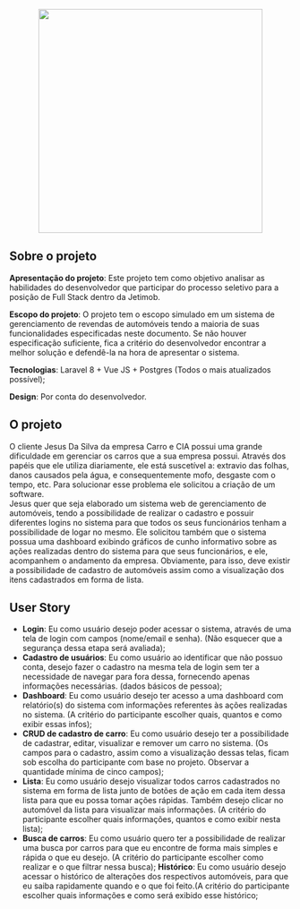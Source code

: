 <p align="center"><a href="https://laravel.com" target="_blank"><img src="https://raw.githubusercontent.com/laravel/art/master/logo-lockup/5%20SVG/2%20CMYK/1%20Full%20Color/laravel-logolockup-cmyk-red.svg" width="400"></a></p>

## Sobre o projeto

**Apresentação do projeto**: Este projeto tem como objetivo analisar as habilidades do desenvolvedor que participar do processo seletivo para a posição de Full Stack dentro da Jetimob.

**Escopo do projeto**: O projeto tem o escopo simulado em um sistema de gerenciamento de revendas de automóveis tendo a maioria de suas funcionalidades especificadas neste
documento. Se não houver especificação suficiente, fica a critério do desenvolvedor encontrar a melhor solução e defendê-la na hora de apresentar o sistema.

**Tecnologias**: Laravel 8 + Vue JS + Postgres (Todos o mais atualizados possível);

**Design**: Por conta do desenvolvedor.

## O projeto

O cliente Jesus Da Silva da empresa Carro e CIA possui uma grande dificuldade em gerenciar os carros que a sua empresa possui. Através dos papéis que ele utiliza diariamente, ele está suscetível a: extravio das folhas, danos causados pela água, e consequentemente mofo, desgaste com o tempo, etc. Para solucionar esse problema ele solicitou a criação de um software.<br> Jesus quer que seja elaborado um sistema web de gerenciamento de automóveis, tendo a possibilidade de realizar o cadastro e possuir diferentes logins no sistema para que todos os seus funcionários tenham a possibilidade de logar no mesmo. Ele solicitou também que o sistema possua uma dashboard exibindo gráficos de cunho informativo sobre as ações realizadas dentro do sistema para que seus funcionários, e ele, acompanhem o andamento da empresa. Obviamente, para isso, deve existir a possibilidade de cadastro de automóveis assim como a visualização dos itens cadastrados em forma de lista.

## User Story

- **Login**: Eu como usuário desejo poder acessar o sistema, através de uma tela de login com campos (nome/email e senha). (Não esquecer que a segurança dessa etapa será avaliada);
- **Cadastro de usuários**: Eu como usuário ao identificar que não possuo conta, desejo fazer o cadastro na mesma tela de login sem ter a necessidade de navegar para fora dessa, fornecendo apenas informações necessárias. (dados básicos de pessoa);
- **Dashboard**: Eu como usuário desejo ter acesso a uma dashboard com relatório(s) do sistema com informações referentes às ações realizadas no sistema. (A critério do participante escolher quais, quantos e como exibir essas infos);
- **CRUD de cadastro de carro**: Eu como usuário desejo ter a possibilidade de cadastrar, editar, visualizar e remover um carro no sistema. (Os campos para o cadastro, assim como a visualização dessas telas, ficam sob escolha do participante com base no projeto. Observar a quantidade mínima de cinco campos);
- **Lista**: Eu como usuário desejo visualizar todos carros cadastrados no sistema em forma de lista junto de botões de ação em cada item dessa lista para que eu possa tomar ações rápidas. Também desejo clicar no automóvel da lista para visualizar mais informações. (A critério do participante escolher quais informações, quantos e como exibir nesta lista);
- **Busca de carros**: Eu como usuário quero ter a possibilidade de realizar uma busca por carros para que eu encontre de forma mais simples e rápida o que eu desejo. (A critério do participante escolher como realizar e o que filtrar nessa busca);
**Histórico**: Eu como usuário desejo acessar o histórico de alterações dos respectivos automóveis, para que eu saiba rapidamente quando e o que foi feito.(A critério do participante escolher quais informações e como será exibido esse histórico;

